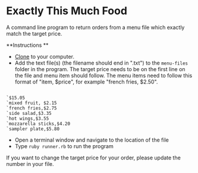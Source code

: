 # Exactly This Much Food

A command line program to return orders from a menu file which exactly match the target price. 

**Instructions **

* [Clone](https://help.github.com/articles/cloning-a-repository/) to your computer.
* Add the text file(s) (the filename should end in ".txt") to the `menu-files` folder in the program.  The target price needs to be on the first line on the file and menu item should follow.  The menu items need to follow this format of "item, $price", for example "french fries, $2.50".  

<precode>
<code>
`$15.05
`mixed fruit, $2.15
`french fries,$2.75
`side salad,$3.35
`hot wings,$3.55
`mozzarella sticks,$4.20
`sampler plate,$5.80
</code>
</precode>

* Open a terminal window and navigate to the location of the file
* Type `ruby runner.rb` to run the program


If you want to change the target price for your order, please update the number in your file. 





